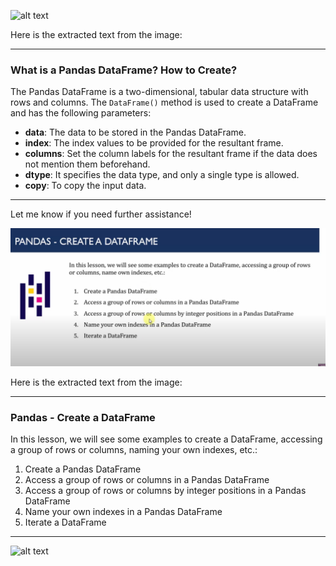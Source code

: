 ![alt text](WhatIsPandasDataFrame.png)

Here is the extracted text from the image:

---

### **What is a Pandas DataFrame? How to Create?**

The Pandas DataFrame is a two-dimensional, tabular data structure with rows and columns. The `DataFrame()` method is used to create a DataFrame and has the following parameters:

- **data**: The data to be stored in the Pandas DataFrame.
- **index**: The index values to be provided for the resultant frame.
- **columns**: Set the column labels for the resultant frame if the data does not mention them beforehand.
- **dtype**: It specifies the data type, and only a single type is allowed.
- **copy**: To copy the input data.

---

Let me know if you need further assistance!

![alt text](02-CreateDataFrame.png)

Here is the extracted text from the image:

---

### **Pandas - Create a DataFrame**

In this lesson, we will see some examples to create a DataFrame, accessing a group of rows or columns, naming your own indexes, etc.:

1. Create a Pandas DataFrame  
2. Access a group of rows or columns in a Pandas DataFrame  
3. Access a group of rows or columns by integer positions in a Pandas DataFrame  
4. Name your own indexes in a Pandas DataFrame  
5. Iterate a DataFrame  

--- 

![alt text](image.png)